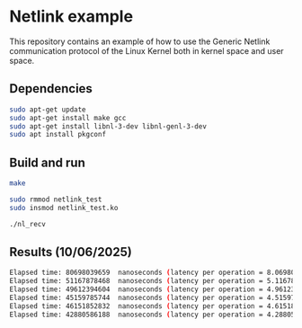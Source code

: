 # Netlink example

This repository contains an example of how to use the Generic Netlink
communication protocol of the Linux Kernel both in kernel space and user space.


## Dependencies

```sh
sudo apt-get update
sudo apt-get install make gcc
sudo apt-get install libnl-3-dev libnl-genl-3-dev
sudo apt install pkgconf
```


## Build and run

```sh
make 
```

```sh
sudo rmmod netlink_test
sudo insmod netlink_test.ko
```

```sh
./nl_recv
```

## Results (10/06/2025)

```sh
Elapsed time: 80698039659  nanoseconds (latency per operation = 8.069804 us), msg_size=1023
Elapsed time: 51167878468  nanoseconds (latency per operation = 5.116788 us), msg_size=255
Elapsed time: 49612394604  nanoseconds (latency per operation = 4.961239 us), msg_size=255
Elapsed time: 45159785744  nanoseconds (latency per operation = 4.515979 us), msg_size=127
Elapsed time: 46151852832  nanoseconds (latency per operation = 4.615185 us), msg_size=127
Elapsed time: 42880586188  nanoseconds (latency per operation = 4.288059 us), msg_size=63
```